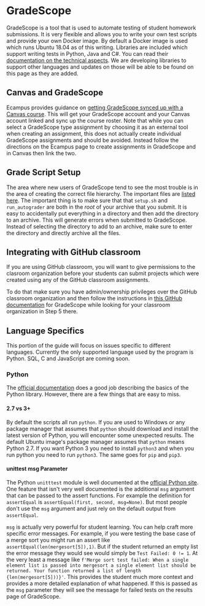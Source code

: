 # GradeScope

GradeScope is a tool that is used to automate testing of student homework submissions. It is very flexible and allows you to write your own test scripts and provide your own Docker image. By default a Docker image is used which runs Ubuntu 18.04 as of this writing. Libraries are included which support writing tests in Python, Java and C#. You can read their [documentation on the technical aspects](https://gradescope-autograders.readthedocs.io/en/latest/specs/). We are developing libraries to support other languages and updates on those will be able to be found on this page as they are added.

## Canvas and GradeScope

Ecampus provides guidance on [getting GradeScope synced up with a Canvas course](https://learn.oregonstate.edu/faq/what-gradescope). This will get your GradeScope account and your Canvas account linked and sync up the course roster. Note that while you can select a GradeScope type assignment by choosing it as an external tool when creating an assignment, this does not actually create individual GradeScope assignments and should be avoided. Instead follow the directions on the Ecampus page to create assignments in GradeScope and in Canvas then link the two.

## Grade Script Setup

The area where new users of GradeScope tend to see the most trouble is in the area of creating the correct file hierarchy. The important files are [listed here](https://gradescope-autograders.readthedocs.io/en/latest/specs/#autograder-specifications). The important thing is to make sure that that `setup.sh` and `run_autograder` are both in the *root* of your archive that you submit. It is easy to accidentally put everything in a directory and then add the directory to an archive. This will generate errors when submitted to GradeScope. Instead of selecting the directory to add to an archive, make sure to enter the directory and directly archive all the files.

## Integrating with GitHub classroom
If you are using GitHub classroom, you will want to give permissions to the clasroom organization before your students can submit projects which were created using any of the GitHub classroom assignments.

To do that make sure you have admin/ownership privileges over the GitHub classroom organization and then follow the instructions in [this GitHub documentation](https://help.github.com/en/github/setting-up-and-managing-your-github-user-account/requesting-organization-approval-for-oauth-apps) for GradeScope while looking for your classroom organization in Step 5 there.

## Language Specifics

This portion of the guide will focus on issues specific to different languages. Currently the only supported language used by the program is Python. SQL, C and JavaScript are coming soon.

### Python

The [official documentation](https://gradescope-autograders.readthedocs.io/en/latest/specs/) does a good job describing the basics of the Python library. However, there are a few things that are easy to miss.

#### 2.7 vs 3+

By default the scripts all run `python`. If you are used to Windows or any package manager that assumes that `python` should download and install the latest version of Python, you will encounter some unexpected results. The default Ubuntu image's package manager assumes that `python` means Python 2.7. If you want Python 3 you need to install `python3` and when you run python you need to run `python3`. The same goes for `pip` and `pip3`.

#### unittest msg Parameter

The Python `unitttest` module is well documented at the [official Python site](https://docs.python.org/3.7/library/unittest.html). One feature that isn't very well documented is the additional `msg` argument that can be passed to the assert functions. For example the definition for `assertEqual` is `assertEqual(first, second, msg=None)`. But most people don't use the `msg` argument and just rely on the default output from `assertEqual`.

`msg` is actually very powerful for student learning. You can help craft more specific error messages. For example, if you were testing the base case of a merge sort you might run an assert like `assertEqual(len(mergesort[5]),1)`. But if the student returned an empty list the error message they would see would simply be `Test Failed: 0 != 1`. At the very least a message like `f'Merge sort test failed: When a single element list is passed into mergesort a single element list should be returned. Your function returned a list of length {len(mergesort[5]))}'`. This provides the student much more context and provides a more detailed explanation of what happened. If this is passed as the `msg` parameter they will see the message for failed tests on the results page of GradeScope.

